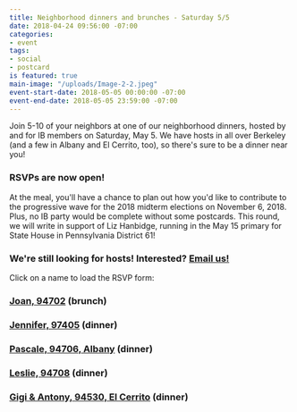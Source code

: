 ```yaml
---
title: Neighborhood dinners and brunches - Saturday 5/5
date: 2018-04-24 09:56:00 -07:00
categories:
- event
tags:
- social
- postcard
is featured: true
main-image: "/uploads/Image-2-2.jpeg"
event-start-date: 2018-05-05 00:00:00 -07:00
event-end-date: 2018-05-05 23:59:00 -07:00
---
```


Join 5-10 of your neighbors at one of our neighborhood dinners, hosted by and for IB members on Saturday, May 5. We have hosts in all over Berkeley (and a few in Albany and El Cerrito, too), so there's sure to be a dinner near you!

### RSVPs are now open!

At the meal, you'll have a chance to plan out how you'd like to contribute to the progressive wave for the 2018 midterm elections on November 6, 2018. Plus, no IB party would be complete without some postcards. This round, we will write in support of Liz Hanbidge, running in the May 15 primary for State House in Pennsylvania District 61!

### We're still looking for hosts! Interested? [Email us!](mailto:info@indivisibleberkeley.org)

Click on a name to load the RSVP form:

### [Joan, 94702](https://docs.google.com/forms/d/e/1FAIpQLSfNAh6vr1wqHXgYrz4PVt0Lf-6XRljjaT-trJFJFB7NiZ_HRw/viewform) (brunch)

### [Jennifer, 97405](https://docs.google.com/forms/d/e/1FAIpQLScJwliOKyoc7BwHBdZEmWnAKwHlbJSiy031Id5SiqmXcFvokQ/viewform) (dinner)

### [Pascale, 94706, Albany](https://docs.google.com/forms/d/e/1FAIpQLSdtIuLy8FDVPnVaGGGgzPVQazmPOUa7FEa5_ftVP6_mP5PCIQ/viewform) (dinner)

### [Leslie, 94708](https://docs.google.com/forms/d/e/1FAIpQLSdcaYUOdL0x1YWw8WKUoVlZmBDJTkwL9HQ1lV4Y54r5FLL49w/viewform) (dinner)

### [Gigi & Antony, 94530, El Cerrito](https://docs.google.com/forms/d/e/1FAIpQLScBip23hSEKFgusGs4dV-tV05zNrPOoC8vx9FVsu_7WQub2uA/viewform) (dinner)